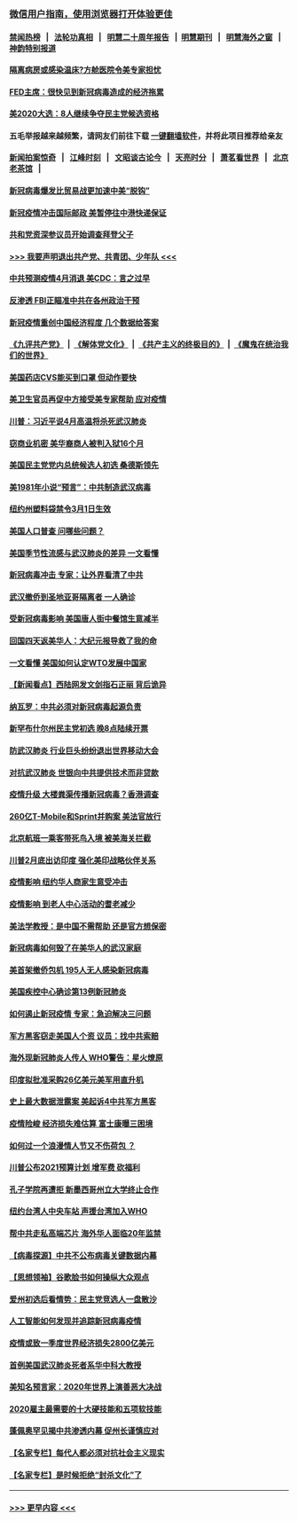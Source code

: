 ### [微信用户指南，使用浏览器打开体验更佳](https://github.com/gfw-breaker/banned-news1/blob/master/indexes/wechat-guide.md?t=0)
#### [禁闻热榜](热点新闻.md?t=0)  &nbsp;&nbsp;|&nbsp;&nbsp; [法轮功真相](https://github.com/gfw-breaker/truth/blob/master/README.md?t=0) &nbsp;&nbsp;|&nbsp;&nbsp; [明慧二十周年报告](https://github.com/gfw-breaker/mh-reports/blob/master/README.md?t=0) &nbsp;&nbsp;|&nbsp;&nbsp;[明慧期刊](https://github.com/gfw-breaker/mh-qikan) &nbsp;&nbsp;|&nbsp;&nbsp; [明慧海外之窗](https://github.com/gfw-breaker/mh-news/blob/master/README.md?t=0) &nbsp;&nbsp;|&nbsp;&nbsp; [神韵特别报道](https://github.com/gfw-breaker/mh-news/blob/master/shenyun.md?t=0)
#### [隔离病房或感染温床?方舱医院令美专家担忧](../pages/nsc412/n11864575.md?t=02130844) 
#### [FED主席：很快见到新冠病毒造成的经济拖累](../pages/nsc412/n11864507.md?t=02130844) 
#### [美2020大选：8人继续争夺民主党候选资格](../pages/nsc412/n11864327.md?t=02130844) 
#### 五毛举报越来越频繁，请网友们前往下载 [一键翻墙软件](https://github.com/gfw-breaker/ssr-accounts)，并将此项目推荐给亲友
#### [新闻拍案惊奇](https://github.com/gfw-breaker/banned-news1/blob/master/pages/link4.md) &nbsp;&nbsp;|&nbsp;&nbsp; [江峰时刻](https://github.com/gfw-breaker/banned-news1/blob/master/pages/link4.md) &nbsp;&nbsp;|&nbsp;&nbsp; [文昭谈古论今](https://github.com/gfw-breaker/banned-news1/blob/master/pages/link4.md) &nbsp;&nbsp;|&nbsp;&nbsp; [天亮时分](https://github.com/gfw-breaker/banned-news1/blob/master/pages/link4.md) &nbsp;&nbsp;|&nbsp;&nbsp; [萧茗看世界](https://github.com/gfw-breaker/banned-news1/blob/master/pages/link4.md) &nbsp;&nbsp;|&nbsp;&nbsp; [北京老茶馆](https://github.com/gfw-breaker/banned-news1/blob/master/pages/link4.md) &nbsp;&nbsp;|&nbsp;&nbsp; 
#### [新冠病毒爆发比贸易战更加速中美“脱钩”](../pages/nsc412/n11864470.md?t=02130844) 
#### [新冠疫情冲击国际邮政 美暂停往中港快递保证](../pages/nsc412/n11864207.md?t=02130844) 
#### [共和党资深参议员开始调查拜登父子](../pages/nsc412/n11863984.md?t=02130844) 
#### [>>> 我要声明退出共产党、共青团、少年队 <<<](https://github.com/begood0513/goodnews/blob/master/quit/letter.md) 
#### [中共预测疫情4月消退 美CDC：言之过早](../pages/nsc412/n11864310.md?t=02130844) 
#### [反渗透 FBI正瞄准中共在各州政治干预](../pages/nsc412/n11864300.md?t=02130844) 
#### [新冠疫情重创中国经济程度 几个数据给答案](../pages/nsc412/n11864203.md?t=02130844) 
#### [《九评共产党》](https://github.com/begood0513/9ping.md/blob/master/README.md) &nbsp;|&nbsp; [《解体党文化》](../../../../jtdwh.md/blob/master/README.md)  &nbsp;|&nbsp; [《共产主义的终极目的》](../../../../gczydzjmd.md/blob/master/README.md) &nbsp;|&nbsp; [《魔鬼在统治我们的世界》](../../../../mgztzwmdsj.md/blob/master/README.md) 
#### [美国药店CVS能买到口罩 但动作要快](../pages/nsc412/n11862438.md?t=02130844) 
#### [美卫生官员再促中方接受美专家帮助 应对疫情](../pages/nsc412/n11864043.md?t=02130844) 
#### [川普：习近平说4月高温将杀死武汉肺炎](../pages/nsc412/n11860814.md?t=02130844) 
#### [窃商业机密 美华裔商人被判入狱16个月](../pages/nsc412/n11863911.md?t=02130844) 
#### [美国民主党党内总统候选人初选 桑德斯领先](../pages/nsc412/n11863475.md?t=02130844) 
#### [美1981年小说“预言”：中共制造武汉病毒](../pages/nsc412/n11863306.md?t=02130844) 
#### [纽约州塑料袋禁令3月1日生效](../pages/nsc412/n11862832.md?t=02130844) 
#### [美国人口普查  问哪些问题？](../pages/nsc412/n11862808.md?t=02130844) 
#### [美国季节性流感与武汉肺炎的差异 一文看懂](../pages/nsc412/n11862428.md?t=02130844) 
#### [新冠病毒冲击 专家：让外界看清了中共](../pages/nsc412/n11862280.md?t=02130844) 
#### [武汉撤侨到圣地亚哥隔离者 一人确诊](../pages/nsc412/n11862460.md?t=02130844) 
#### [受新冠病毒影响 美国唐人街中餐馆生意减半](../pages/nsc412/n11861940.md?t=02130844) 
#### [回国四天返美华人：大纪元报导救了我的命](../pages/nsc412/n11862181.md?t=02130844) 
#### [一文看懂 美国如何认定WTO发展中国家](../pages/nsc412/n11862051.md?t=02130844) 
#### [【新闻看点】西陆网发文剑指石正丽 背后诡异](../pages/nsc412/n11861792.md?t=02130844) 
#### [纳瓦罗：中共必须对新冠病毒起源负责](../pages/nsc412/n11861810.md?t=02130844) 
#### [新罕布什尔州民主党初选 晚8点陆续开票](../pages/nsc412/n11861872.md?t=02130844) 
#### [防武汉肺炎 行业巨头纷纷退出世界移动大会](../pages/nsc412/n11861795.md?t=02130844) 
#### [对抗武汉肺炎 世银向中共提供技术而非贷款](../pages/nsc412/n11861652.md?t=02130844) 
#### [疫情升级 大楼粪渠传播新冠病毒？香港调查](../pages/nsc412/n11861556.md?t=02130844) 
#### [260亿T-Mobile和Sprint并购案 美法官放行](../pages/nsc412/n11861511.md?t=02130844) 
#### [北京航班一乘客带死鸟入境 被美海关拦截](../pages/nsc412/n11861317.md?t=02130844) 
#### [川普2月底出访印度 强化美印战略伙伴关系](../pages/nsc412/n11860557.md?t=02130844) 
#### [疫情影响  纽约华人商家生意受冲击](../pages/nsc412/n11860284.md?t=02130844) 
#### [疫情影响  到老人中心活动的耆老减少](../pages/nsc412/n11860199.md?t=02130844) 
#### [美法学教授：是中国不需帮助 还是官方想保密](../pages/nsc412/n11859492.md?t=02130844) 
#### [新冠病毒如何毁了在美华人的武汉家庭](../pages/nsc412/n11859524.md?t=02130844) 
#### [美首架撤侨包机 195人无人感染新冠病毒](../pages/nsc412/n11859908.md?t=02130844) 
#### [美国疾控中心确诊第13例新冠肺炎](../pages/nsc412/n11859966.md?t=02130844) 
#### [如何遏止新冠疫情 专家：急迫解决三问题](../pages/nsc412/n11859685.md?t=02130844) 
#### [军方黑客窃走美国人个资 议员：找中共索赔](../pages/nsc412/n11859371.md?t=02130844) 
#### [海外现新冠肺炎人传人 WHO警告：星火燎原](../pages/nsc412/n11859252.md?t=02130844) 
#### [印度拟批准采购26亿美元美军用直升机](../pages/nsc412/n11859143.md?t=02130844) 
#### [史上最大数据泄露案 美起诉4中共军方黑客](../pages/nsc412/n11859115.md?t=02130844) 
#### [疫情险峻 经济损失难估算 富士康曝三困境](../pages/nsc412/n11859120.md?t=02130844) 
#### [如何过一个浪漫情人节又不伤荷包 ？](../pages/nsc412/n11858969.md?t=02130844) 
#### [川普公布2021预算计划 增军费 砍福利](../pages/nsc412/n11859012.md?t=02130844) 
#### [孔子学院再遭拒 新墨西哥州立大学终止合作](../pages/nsc412/n11858661.md?t=02130844) 
#### [纽约台湾人中央车站  声援台湾加入WHO](../pages/nsc412/n11857757.md?t=02130844) 
#### [帮中共走私高端芯片 海外华人面临20年监禁](../pages/nsc412/n11855016.md?t=02130844) 
#### [【病毒探源】中共不公布病毒关键数据内幕](../pages/nsc412/n11856584.md?t=02130844) 
#### [【思想领袖】谷歌脸书如何操纵大众观点](../pages/nsc412/n11680874.md?t=02130844) 
#### [爱州初选后看情势：民主党竞选人一盘散沙](../pages/nsc412/n11856557.md?t=02130844) 
#### [人工智能如何发现并追踪新冠病毒疫情](../pages/nsc412/n11856398.md?t=02130844) 
#### [疫情或致一季度世界经济损失2800亿美元](../pages/nsc412/n11855639.md?t=02130844) 
#### [首例美国武汉肺炎死者系华中科大教授](../pages/nsc412/n11855500.md?t=02130844) 
#### [美知名预言家：2020年世界上演善恶大决战](../pages/nsc412/n11855418.md?t=02130844) 
#### [2020雇主最需要的十大硬技能和五项软技能](../pages/nsc412/n11850953.md?t=02130844) 
#### [蓬佩奥罕见揭中共渗透内幕 促州长谨慎应对](../pages/nsc412/n11854685.md?t=02130844) 
#### [【名家专栏】每代人都必须对抗社会主义现实](../pages/nsc412/n11831412.md?t=02130844) 
#### [【名家专栏】是时候拒绝“封杀文化”了](../pages/nsc412/n11814093.md?t=02130844) 

----
#### [ >>> 更早内容 <<< ](../indexes/nsc412-earlier.md)
